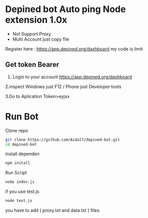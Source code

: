 # Depined bot Auto ping Node extension 1.0x
- Not Support Proxy
- Multi Account just copy file

Register here : https://app.depined.org/dashboard
my code is limit

## Get token Bearer
1. Login to your account
    https://app.depined.org/dashboard

2.inspect Windows just F12 / Phone just Developer tools 

3.Go to Aplication Token>eyjxx

# Run Bot

Clone repo
```bash
git clone https://github.com/Aidal7/depined-bot.git
cd depined-bot
```
install dependen
```bash
npm install
```
Run Script
```bash
node index.js
```
if you use test.js
```bash
node test.js
```
you have to add ( proxy.txt and data.txt ) files.
